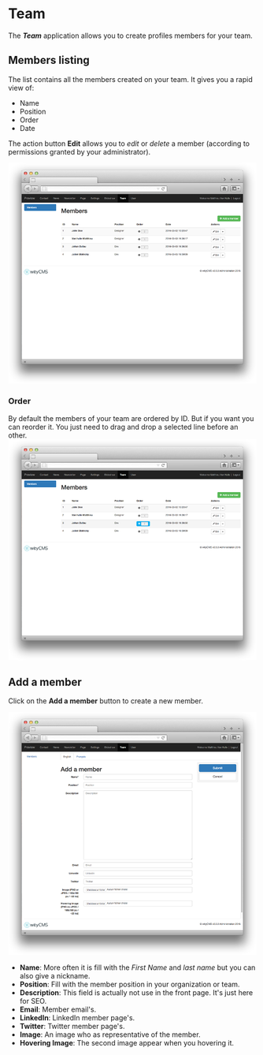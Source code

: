 # Team

The ***Team*** application allows you to create profiles members for your team.

## Members listing

The list contains all the members created on your team. It gives you a rapid view of:

* Name
* Position
* Order
* Date

The action button **Edit** allows you to *edit* or *delete* a member (according to permissions granted by your administrator).

![](../images/team-listing.png)
### Order

By default the members of your team are ordered by ID. But if you want you can reorder it. You just need to drag and drop a selected line before an other.
![](../images/team-move.png)

## Add a member

Click on the **Add a member** button to create a new member.

![](../images/team-add.png)

* **Name**: More often it is fill with the *First Name* and *last name* but you can also give a nickname.
* **Position**: Fill with the member position in your organization or team.
* **Description**: This field is actually not use in the front page. It's just here for SEO.
* **Email**: Member email's.
* **LinkedIn**: LinkedIn member page's.
* **Twitter**: Twitter member page's.
* **Image**: An image who as representative of the member.
* **Hovering Image**: The second image appear when you hovering it.
